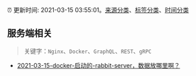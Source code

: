 :alarm_clock: 更新时间: 2021-03-15 03:55:01。[来源分类](../README.md)、[标签分类](../TAGS.md)、[时间分类](../TIMELINE.md)

## 服务端相关


> 关键字：`Nginx`、`Docker`、`GraphQL`、`REST`、`gRPC`



- [2021-03-15-docker-启动的-rabbit-server，数据放哪里啊？](https://www.v2ex.com/t/761677) 